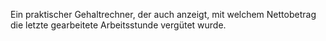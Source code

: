 Ein praktischer Gehaltrechner, der auch anzeigt, mit welchem Nettobetrag die letzte gearbeitete Arbeitsstunde vergütet wurde. 
